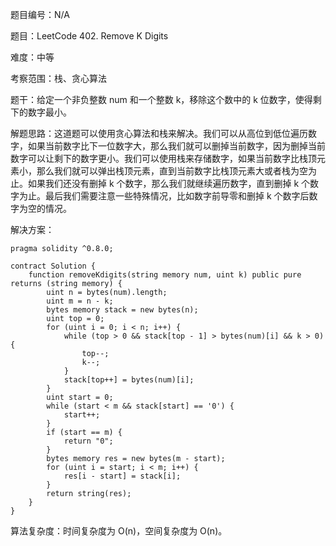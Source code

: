 题目编号：N/A

题目：LeetCode 402. Remove K Digits

难度：中等

考察范围：栈、贪心算法

题干：给定一个非负整数 num 和一个整数 k，移除这个数中的 k 位数字，使得剩下的数字最小。

解题思路：这道题可以使用贪心算法和栈来解决。我们可以从高位到低位遍历数字，如果当前数字比下一位数字大，那么我们就可以删掉当前数字，因为删掉当前数字可以让剩下的数字更小。我们可以使用栈来存储数字，如果当前数字比栈顶元素小，那么我们就可以弹出栈顶元素，直到当前数字比栈顶元素大或者栈为空为止。如果我们还没有删掉 k 个数字，那么我们就继续遍历数字，直到删掉 k 个数字为止。最后我们需要注意一些特殊情况，比如数字前导零和删掉 k 个数字后数字为空的情况。

解决方案：

```solidity
pragma solidity ^0.8.0;

contract Solution {
    function removeKdigits(string memory num, uint k) public pure returns (string memory) {
        uint n = bytes(num).length;
        uint m = n - k;
        bytes memory stack = new bytes(n);
        uint top = 0;
        for (uint i = 0; i < n; i++) {
            while (top > 0 && stack[top - 1] > bytes(num)[i] && k > 0) {
                top--;
                k--;
            }
            stack[top++] = bytes(num)[i];
        }
        uint start = 0;
        while (start < m && stack[start] == '0') {
            start++;
        }
        if (start == m) {
            return "0";
        }
        bytes memory res = new bytes(m - start);
        for (uint i = start; i < m; i++) {
            res[i - start] = stack[i];
        }
        return string(res);
    }
}
```

算法复杂度：时间复杂度为 O(n)，空间复杂度为 O(n)。